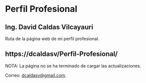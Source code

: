 # Perfil Profesional 
## Ing. David Caldas Vilcayauri

Ruta de la página web de mi perfil profesional.

## https://dcaldasv/Perfil-Profesional/

NOTA: La página no se ha terminado de cargar las actualizaciones. 

Correo: dcaldasv@gmail.com.


